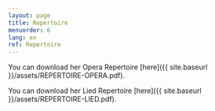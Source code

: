 ```yaml
---
layout: page
title: Repertoire
menuorder: 6
lang: en
ref: Repertoire
---
```


You can download her Opera Repertoire [here]({{ site.baseurl }}/assets/REPERTOIRE-OPERA.pdf).

You can download her Lied Repertoire [here]({{ site.baseurl }}/assets/REPERTOIRE-LIED.pdf).
